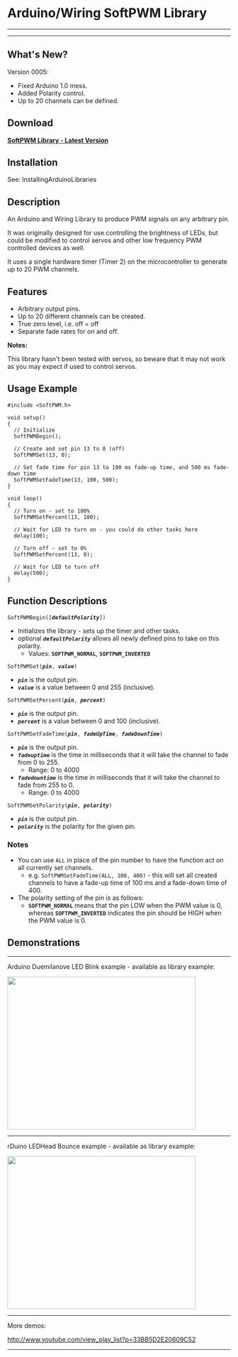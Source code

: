 # Arduino/Wiring SoftPWM Library #


---





---


## What's New? ##

Version 0005:

  * Fixed Arduino 1.0 mess.
  * Added Polarity control.
  * Up to 20 channels can be defined.

## Download ##

**[SoftPWM Library - Latest Version](http://rogue-code.googlecode.com/files/Wiring-Library-SoftPWM-V0005.zip)**

## Installation ##

See: InstallingArduinoLibraries

## Description ##

An Arduino and Wiring Library to produce PWM signals on any arbitrary pin.

It was originally designed for use controlling the brightness of LEDs, but could be modified to control servos and other low frequency PWM controlled devices as well.

It uses a single hardware timer (Timer 2) on the microcontroller to generate up to 20 PWM channels.

## Features ##

  * Arbitrary output pins.
  * Up to 20 different channels can be created.
  * True zero level, i.e. off = off
  * Separate fade rates for on and off.


**Notes:**

This library hasn't been tested with servos, so beware that it may not work as you may expect if used to control servos.


## Usage Example ##

```
#include <SoftPWM.h>

void setup()
{
  // Initialize
  SoftPWMBegin();

  // Create and set pin 13 to 0 (off)
  SoftPWMSet(13, 0);

  // Set fade time for pin 13 to 100 ms fade-up time, and 500 ms fade-down time
  SoftPWMSetFadeTime(13, 100, 500);
}

void loop()
{
  // Turn on - set to 100%
  SoftPWMSetPercent(13, 100);

  // Wait for LED to turn on - you could do other tasks here
  delay(100);

  // Turn off - set to 0%
  SoftPWMSetPercent(13, 0);

  // Wait for LED to turn off
  delay(500);
}
```


## Function Descriptions ##

`SoftPWMBegin([`_**`defaultPolarity`**_`])`
  * Initializes the library - sets up the timer and other tasks.
  * optional _**`defaultPolarity`**_ allows all newly defined pins to take on this polarity.
    * Values: **`SOFTPWM_NORMAL`**, **`SOFTPWM_INVERTED`**

`SoftPWMSet(`_**`pin`**_`, `_**`value`**_`)`
  * _**`pin`**_ is the output pin.
  * _**`value`**_ is a value between 0 and 255 (inclusive).

`SoftPWMSetPercent(`_**`pin`**_`, `_**`percent`**_`)`
  * _**`pin`**_ is the output pin.
  * _**`percent`**_ is a value between 0 and 100 (inclusive).

`SoftPWMSetFadeTime(`_**`pin`**_`, `_**`fadeUpTime`**_`, `_**`fadeDownTime`**_`)`
  * _**`pin`**_ is the output pin.
  * _**`fadeuptime`**_ is the time in milliseconds that it will take the channel to fade from 0 to 255.
    * Range: 0 to 4000
  * _**`fadedowntime`**_ is the time in milliseconds that it will take the channel to fade from 255 to 0.
    * Range: 0 to 4000

`SoftPWMSetPolarity(`_**`pin`**_`, `_**`polarity`**_`)`
  * _**`pin`**_ is the output pin.
  * _**`polarity`**_ is the polarity for the given pin.

### Notes ###

  * You can use `ALL` in place of the pin number to have the function act on all currently set channels.
    * e.g. `SoftPWMSetFadeTime(ALL, 100, 400)` - this will set all created channels to have a fade-up time of 100 ms and a fade-down time of 400.
  * The polarity setting of the pin is as follows:
    * **`SOFTPWM_NORMAL`** means that the pin LOW when the PWM value is 0, whereas **`SOFTPWM_INVERTED`** indicates the pin should be HIGH when the PWM value is 0.

## Demonstrations ##


---


Arduino Duemilanove LED Blink example - available as library example:

<a href='http://www.youtube.com/watch?feature=player_embedded&v=9tTd7aLm9aQ' target='_blank'><img src='http://img.youtube.com/vi/9tTd7aLm9aQ/0.jpg' width='425' height=344 /></a>


---


rDuino LEDHead Bounce example - available as library example:

<a href='http://www.youtube.com/watch?feature=player_embedded&v=jE7Zw1zNL6c' target='_blank'><img src='http://img.youtube.com/vi/jE7Zw1zNL6c/0.jpg' width='425' height=344 /></a>


---


More demos:

http://www.youtube.com/view_play_list?p=33BB5D2E20609C52


---
